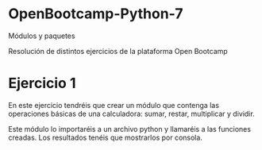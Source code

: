 # OpenBootcamp-Python-7
Módulos y paquetes

Resolución de distintos ejercicios de la plataforma Open Bootcamp

# Ejercicio 1
En este ejercicio tendréis que crear un módulo que contenga las operaciones básicas de una calculadora: sumar, restar, multiplicar y dividir.

Este módulo lo importaréis a un archivo python y llamaréis a las funciones creadas. Los resultados tenéis que mostrarlos por consola.

